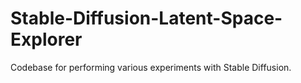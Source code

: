 # Stable-Diffusion-Latent-Space-Explorer
Codebase for performing various experiments with Stable Diffusion.
